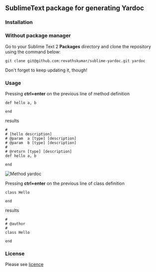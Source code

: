 ## SublimeText package for generating Yardoc

### Installation

### Without package manager

Go to your Sublime Text 2 **Packages** directory and clone the repository using the command below:

    git clone git@github.com:revathskumar/sublime-yardoc.git yardoc

Don't forget to keep updating it, though!

### Usage

Pressing **ctrl+enter** on the previous line of method definition

    def hello a, b

    end

results

    #
    # [hello description]
    # @param  a [type] [description]
    # @param  b [type] [description]
    #
    # @return [type] [description]
    def hello a, b

    end

![Method yardoc](https://lh6.googleusercontent.com/-C9V-e0vzDq0/UERyoS0I4oI/AAAAAAAAG48/M2cptkMfmgA/s458/123.gif)

Pressing **ctrl+enter** on the previous line of class definition

    class Hello

    end

results

    #
    # @author
    #
    class Hello

    end

### License

Please see [licence](http://github.com/revathskumar/sublime-yardoc/blob/master/LICENSE)